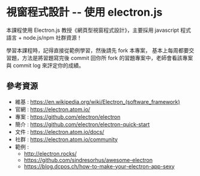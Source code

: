 # 視窗程式設計 -- 使用 electron.js

本課程使用 Electron.js 教授《網頁型視窗程式設計》，主要採用 javascript 程式語言 + node.js/npm 社群資源！

學習本課程時，記得直接從範例學習，然後請先 fork 本專案， 基本上每周都要交習題，方法是將習題寫完後 commit 回你所 fork 的習題專案中，老師會看該專案與 commit log 來評定你的成績。

## 參考資源

* 維基 : https://en.wikipedia.org/wiki/Electron_(software_framework)
* 官網 : https://electron.atom.io/
* 專案 : https://github.com/electron/electron
* 簡介 : https://github.com/electron/electron-quick-start
* 文件 : https://electron.atom.io/docs/
* 社群 : https://electron.atom.io/community
* 範例 : 
  * http://electron.rocks/
  * https://github.com/sindresorhus/awesome-electron
  * https://blog.dcpos.ch/how-to-make-your-electron-app-sexy


